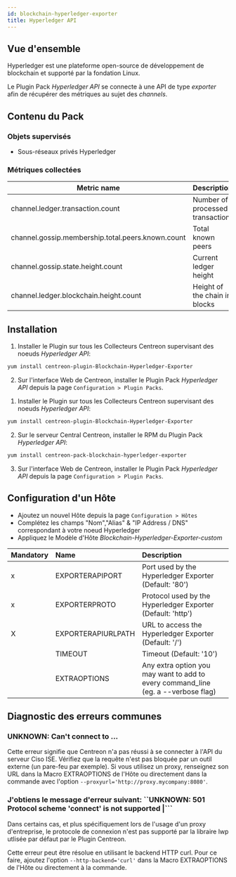 ```yaml
---
id: blockchain-hyperledger-exporter
title: Hyperledger API
---
```


## Vue d'ensemble

Hyperledger est une plateforme open-source de développement de blockchain et 
supporté par la fondation Linux. 

Le Plugin Pack *Hyperledger API* se connecte à une API de type *exporter* afin de 
récupérer des métriques au sujet des *channels*. 

## Contenu du Pack

### Objets supervisés 

* Sous-réseaux privés Hyperledger

### Métriques collectées

<!--DOCUSAURUS_CODE_TABS-->

<!--Channels-->

| Metric name                                       | Description                     |
|-------------------------------------------------- |---------------------------------|
| channel.ledger.transaction.count                  | Number of processed transaction |
| channel.gossip.membership.total.peers.known.count | Total known peers               | 
| channel.gossip.state.height.count                 | Current ledger height           |
| channel.ledger.blockchain.height.count            | Height of the chain in blocks   |

<!--END_DOCUSAURUS_CODE_TABS-->

## Installation 

<!--DOCUSAURUS_CODE_TABS-->

<!--Online IMP Licence & IT-100 Editions-->

1. Installer le Plugin sur tous les Collecteurs Centreon supervisant des noeuds *Hyperledger API*:

```bash
yum install centreon-plugin-Blockchain-Hyperledger-Exporter
```

2. Sur l'interface Web de Centreon, installer le Plugin Pack *Hyperledger API* depuis la page  `Configuration > Plugin Packs`.

<!--Offline IMP License-->

1. Installer le Plugin sur tous les Collecteurs Centreon supervisant des noeuds *Hyperledger API*:

```bash
yum install centreon-plugin-Blockchain-Hyperledger-Exporter
```

2. Sur le serveur Central Centreon, installer le RPM du Plugin Pack *Hyperledger API*:

 ```bash
yum install centreon-pack-blockchain-hyperledger-exporter
```

3. Sur l'interface Web de Centreon, installer le Plugin Pack *Hyperledger API* depuis la page  `Configuration > Plugin Packs`.

<!--END_DOCUSAURUS_CODE_TABS-->

## Configuration d'un Hôte

* Ajoutez un nouvel Hôte depuis la page `Configuration > Hôtes`
* Complétez les champs "Nom","Alias" & "IP Address / DNS" correspondant à votre noeud Hyperledger
* Appliquez le Modèle d'Hôte *Blockchain-Hyperledger-Exporter-custom*

| Mandatory | Name               | Description                                                                        |
|:----------|:-------------------|:-----------------------------------------------------------------------------------|
|    x      | EXPORTERAPIPORT    | Port used by the Hyperledger Exporter (Default: '80')                              |
|    x      | EXPORTERPROTO      | Protocol used by the Hyperledger Exporter (Default: 'http')                        |
|    X      | EXPORTERAPIURLPATH | URL to access the Hyperledger Exporter (Default: '/')                              |
|           | TIMEOUT            | Timeout (Default: '10')                                                            |
|           | EXTRAOPTIONS       | Any extra option you may want to add to every command\_line (eg. a --verbose flag) |

## Diagnostic des erreurs communes

### UNKNOWN: Can't connect to ... 

Cette erreur signifie que Centreon n'a pas réussi à se connecter à l'API du 
serveur Ciso ISE. Vérifiez que la requête n'est pas bloquée par un outil externe
(un pare-feu par exemple). Si vous utilisez un proxy, renseignez son URL dans la
Macro EXTRAOPTIONS de l'Hôte ou directement dans la commande avec l'option 
```--proxyurl='http://proxy.mycompany:8080'```.

### J'obtiens le message d'erreur suivant:  ``UNKNOWN: 501 Protocol scheme 'connect' is not supported |```

Dans certains cas, et plus spécifiquement lors de l'usage d'un proxy 
d'entreprise, le protocole de connexion n'est pas supporté par la libraire lwp 
utlisée par défaut par le Plugin Centreon.

Cette erreur peut être résolue en utilisant le backend HTTP curl. Pour ce faire, 
ajoutez l'option ```--http-backend='curl'``` dans la Macro EXTRAOPTIONS de 
l'Hôte ou directement à la commande.